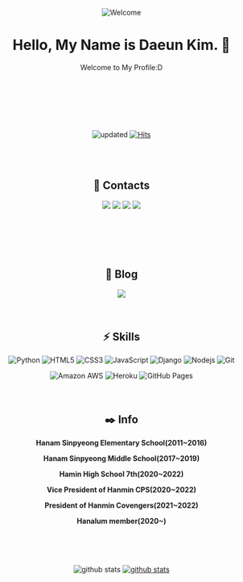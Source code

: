 
<!--
**Splanky0314/Splanky0314** is a ✨ _special_ ✨ repository because its `README.md` (this file) appears on your GitHub profile.

Here are some ideas to get you started:

- 🔭 I’m currently working on ...
- 🌱 I’m currently learning ...
- 👯 I’m looking to collaborate on ...
- 🤔 I’m looking for help with ...
- 💬 Ask me about ...
- 📫 How to reach me: ...
- 😄 Pronouns: ...
- ⚡ Fun fact: ...
-->
<div align="center" style="text-align: center">

![Welcome](https://capsule-render.vercel.app/api?type=waving&height=200&fontAlign=77&fontAlignY=40&color=gradient)

# **Hello, My Name is Daeun Kim.** 🌷
Welcome to My Profile:D
<br><br><br><br><br><br><br>

![updated](https://img.shields.io/eclipse-marketplace/last-update/splanky0314)
[![Hits](https://hits.seeyoufarm.com/api/count/incr/badge.svg?url=https%3A%2F%2Fgithub.com%2Fsplanky0314&count_bg=%2379C83D&title_bg=%23555555&icon=influxdb.svg&icon_color=%23E7E7E7&title=hits&edge_flat=false)](https://hits.seeyoufarm.com)
<br><br><br><br>

## **📠 Contacts** 

<a href="https://www.instagram.com/hero_daeun/" target="_blank"><img src="https://img.shields.io/badge/Instagram-E4405F?style=flat-square&logo=Instagram&logoColor=white"/></a>
<a href="https://www.facebook.com/profile.php?id=100021599119849" target="_blank"><img src="https://img.shields.io/badge/Facebook-1877F2?style=flat-square&logo=Facebook&logoColor=white"/></a>
<a href="splanky0314@gmail.com" target="_blank"><img src="https://img.shields.io/badge/Gmail 1-EA4335?style=flat-square&logo=Gmail&logoColor=white"/></a>
<a href="20-11206@hanmin.hs.kr" target="_blank"><img src="https://img.shields.io/badge/Gmail 2-EA4335?style=flat-square&logo=Gmail&logoColor=white"/></a>
<br><br><br><br><br><br>

## **🌱 Blog**
<a href="daeunworld.kr" target="_blank"><img src="https://img.shields.io/badge/Daeun World-000000?style=flat-square&logo=Deno&logoColor=green"></a>
<br><br><br>

## **⚡ Skills**
![Python](https://img.shields.io/badge/-Python-black?style=flat-square&logo=Python)
![HTML5](https://img.shields.io/badge/-HTML5-E34F26?style=flat-square&logo=html5&logoColor=white)
![CSS3](https://img.shields.io/badge/-CSS3-1572B6?style=flat-square&logo=css3)
![JavaScript](https://img.shields.io/badge/-JavaScript-black?style=flat-square&logo=javascript)
![Django](https://img.shields.io/badge/-Django-092E20?style=flat-square&logo=Django)
![Nodejs](https://img.shields.io/badge/-Nodejs-black?style=flat-square&logo=Node.js)
![Git](https://img.shields.io/badge/Git-black?style=flat-square&logo=Git)

![Amazon AWS](https://img.shields.io/badge/Amazon%20AWS-232F3E?style=flat-square&logo=amazon-aws)
![Heroku](https://img.shields.io/badge/Heroku-430098?style=flat-square&logo=Heroku)
![GitHub Pages](https://img.shields.io/badge/GitHub%20Pages-222222?style=flat-square&logo=GitHub-pages)
<br><br><br>

## **✒️ Info**
<b>
<p>Hanam Sinpyeong Elementary School(2011~2016)</p>
<p>Hanam Sinpyeong Middle School(2017~2019)</p>
<p>Hamin High School 7th(2020~2022)</p>
<p>Vice President of Hanmin CPS(2020~2022)</p>
<p>President of Hanmin Covengers(2021~2022)</p>
<p>Hanalum member(2020~)</p>
</b>
<br><br><br>

![github stats](https://github-readme-stats.vercel.app/api?username=splanky0314&show_icons=true)
[![github stats](https://github-readme-stats.vercel.app/api/top-langs/?username=Splanky0314&show_icons=true&hide_border=true&title_color=004386&icon_color=004386&layout=compact)](https://github.com/Splanky0314)

</div>
